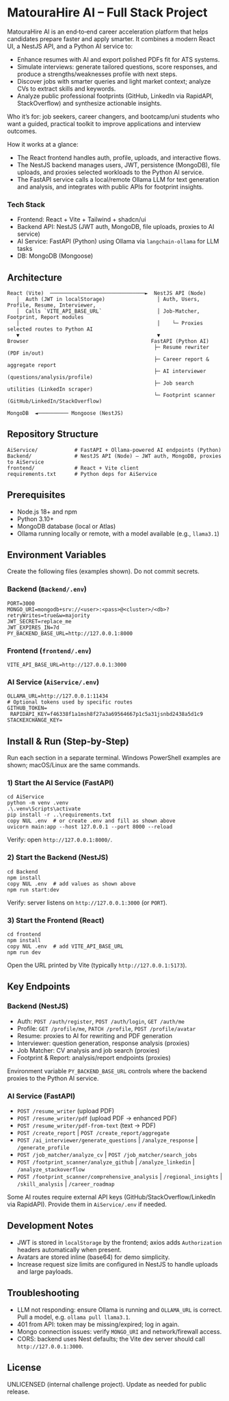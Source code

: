 # MatouraHire AI – Full Stack Project

MatouraHire AI is an end‑to‑end career acceleration platform that helps candidates prepare faster and apply smarter. It combines a modern React UI, a NestJS API, and a Python AI service to:

- Enhance resumes with AI and export polished PDFs fit for ATS systems.
- Simulate interviews: generate tailored questions, score responses, and produce a strengths/weaknesses profile with next steps.
- Discover jobs with smarter queries and light market context; analyze CVs to extract skills and keywords.
- Analyze public professional footprints (GitHub, LinkedIn via RapidAPI, StackOverflow) and synthesize actionable insights.

Who it’s for: job seekers, career changers, and bootcamp/uni students who want a guided, practical toolkit to improve applications and interview outcomes.

How it works at a glance:
- The React frontend handles auth, profile, uploads, and interactive flows.
- The NestJS backend manages users, JWT, persistence (MongoDB), file uploads, and proxies selected workloads to the Python AI service.
- The FastAPI service calls a local/remote Ollama LLM for text generation and analysis, and integrates with public APIs for footprint insights.

### Tech Stack
- Frontend: React + Vite + Tailwind + shadcn/ui
- Backend API: NestJS (JWT auth, MongoDB, file uploads, proxies to AI service)
- AI Service: FastAPI (Python) using Ollama via `langchain-ollama` for LLM tasks
- DB: MongoDB (Mongoose)

## Architecture
```
React (Vite)  ───────────────────────────────►  NestJS API (Node)
   │  Auth (JWT in localStorage)                 │ Auth, Users, Profile, Resume, Interviewer,
   │  Calls `VITE_API_BASE_URL`                  │ Job-Matcher, Footprint, Report modules
   │                                             │    └─ Proxies selected routes to Python AI
   ▼                                             ▼
Browser                                        FastAPI (Python AI)
                                                ├─ Resume rewriter (PDF in/out)
                                                ├─ Career report & aggregate report
                                                ├─ AI interviewer (questions/analysis/profile)
                                                ├─ Job search utilities (LinkedIn scraper)
                                                └─ Footprint scanner (GitHub/LinkedIn/StackOverflow)

MongoDB  ◄────────── Mongoose (NestJS)
```

## Repository Structure
```
AiService/            # FastAPI + Ollama-powered AI endpoints (Python)
Backend/              # NestJS API (Node) – JWT auth, MongoDB, proxies to AiService
frontend/             # React + Vite client
requirements.txt      # Python deps for AiService
```

## Prerequisites
- Node.js 18+ and npm
- Python 3.10+
- MongoDB database (local or Atlas)
- Ollama running locally or remote, with a model available (e.g., `llama3.1`)

## Environment Variables

Create the following files (examples shown). Do not commit secrets.

### Backend (`Backend/.env`)
```
PORT=3000
MONGO_URI=mongodb+srv://<user>:<pass>@<cluster>/<db>?retryWrites=true&w=majority
JWT_SECRET=replace_me
JWT_EXPIRES_IN=7d
PY_BACKEND_BASE_URL=http://127.0.0.1:8000
```

### Frontend (`frontend/.env`)
```
VITE_API_BASE_URL=http://127.0.0.1:3000
```

### AI Service (`AiService/.env`)
```
OLLAMA_URL=http://127.0.0.1:11434
# Optional tokens used by specific routes
GITHUB_TOKEN=
 RAPIDAPI_KEY=f46338f1a1msh8f27a3a69564667p1c5a31jsnbd2438a5d1c9
STACKEXCHANGE_KEY=
```

## Install & Run (Step‑by‑Step)

Run each section in a separate terminal. Windows PowerShell examples are shown; macOS/Linux are the same commands.

### 1) Start the AI Service (FastAPI)
```
cd AiService
python -m venv .venv
.\.venv\Scripts\activate
pip install -r ..\requirements.txt
copy NUL .env  # or create .env and fill as shown above
uvicorn main:app --host 127.0.0.1 --port 8000 --reload
```

Verify: open `http://127.0.0.1:8000/`.

### 2) Start the Backend (NestJS)
```
cd Backend
npm install
copy NUL .env  # add values as shown above
npm run start:dev
```

Verify: server listens on `http://127.0.0.1:3000` (or `PORT`).

### 3) Start the Frontend (React)
```
cd frontend
npm install
copy NUL .env  # add VITE_API_BASE_URL
npm run dev
```

Open the URL printed by Vite (typically `http://127.0.0.1:5173`).

## Key Endpoints

### Backend (NestJS)
- Auth: `POST /auth/register`, `POST /auth/login`, `GET /auth/me`
- Profile: `GET /profile/me`, `PATCH /profile`, `POST /profile/avatar`
- Resume: proxies to AI for rewriting and PDF generation
- Interviewer: question generation, response analysis (proxies)
- Job Matcher: CV analysis and job search (proxies)
- Footprint & Report: analysis/report endpoints (proxies)

Environment variable `PY_BACKEND_BASE_URL` controls where the backend proxies to the Python AI service.

### AI Service (FastAPI)
- `POST /resume_writer` (upload PDF)
- `POST /resume_writer/pdf` (upload PDF → enhanced PDF)
- `POST /resume_writer/pdf-from-text` (text → PDF)
- `POST /create_report` | `POST /create_report/aggregate`
- `POST /ai_interviewer/generate_questions` | `/analyze_response` | `/generate_profile`
- `POST /job_matcher/analyze_cv` | `POST /job_matcher/search_jobs`
- `POST /footprint_scanner/analyze_github` | `/analyze_linkedin` | `/analyze_stackoverflow`
- `POST /footprint_scanner/comprehensive_analysis` | `/regional_insights` | `/skill_analysis` | `/career_roadmap`

Some AI routes require external API keys (GitHub/StackOverflow/LinkedIn via RapidAPI). Provide them in `AiService/.env` if needed.

## Development Notes
- JWT is stored in `localStorage` by the frontend; axios adds `Authorization` headers automatically when present.
- Avatars are stored inline (base64) for demo simplicity.
- Increase request size limits are configured in NestJS to handle uploads and large payloads.

## Troubleshooting
- LLM not responding: ensure Ollama is running and `OLLAMA_URL` is correct. Pull a model, e.g. `ollama pull llama3.1`.
- 401 from API: token may be missing/expired; log in again.
- Mongo connection issues: verify `MONGO_URI` and network/firewall access.
- CORS: backend uses Nest defaults; the Vite dev server should call `http://127.0.0.1:3000`.

## License
UNLICENSED (internal challenge project). Update as needed for public release.
